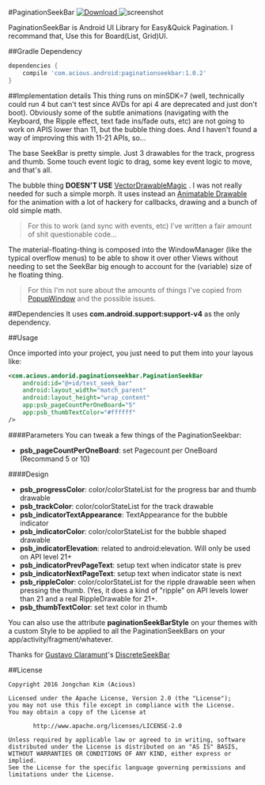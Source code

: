 #PaginationSeekBar
[ ![Download](https://api.bintray.com/packages/ace-jckim/maven/pagination-seekbar/images/download.svg) ](https://bintray.com/ace-jckim/maven/pagination-seekbar/_latestVersion)
![screenshot](https://media.giphy.com/media/26uf55vfqgoEAmlO0/giphy.gif)

PaginationSeekBar is Android UI Library for Easy&Quick Pagination. I recommand that, Use this for Board(List, Grid)UI.

##Gradle Dependency
```gradle
dependencies {
	compile 'com.acious.android:paginationseekbar:1.0.2'
}
```

##Implementation details
This thing runs on minSDK=7 (well, technically could run 4 but can't test since AVDs for api 4 are deprecated and just don't boot).
Obviously some of the subtle animations (navigating with the Keyboard, the Ripple effect, text fade ins/fade outs, etc) are not going to work on APIS lower than 11, but the bubble thing does. And I haven't found a way of improving this with 11-21 APIs, so...

The base SeekBar is pretty simple. Just 3 drawables for the track, progress and thumb. Some touch event logic to drag, some key event logic to move, and that's all.

The bubble thing **DOESN'T USE** [VectorDrawableMagic] . I was not really needed for such a simple morph. It uses instead an [Animatable Drawable] for the animation with a lot of hackery for callbacks, drawing and a bunch of old simple math.

>For this to work (and sync with events, etc) I've written a fair amount of shit questionable code...

The material-floating-thing is composed into the WindowManager (like the typical overflow menus) to be able to show it over other Views without needing to set the SeekBar big enough to account for the (variable) size of he floating thing.

>For this I'm not sure about the amounts of things I've copied from [PopupWindow] and the possible issues.

##Dependencies
It uses **com.android.support:support-v4** as the only dependency.

##Usage

Once imported into your project, you just need to put them into your layous like:
```xml
<com.acious.andorid.paginationseekbar.PaginationSeekBar
	android:id="@+id/test_seek_bar"
    android:layout_width="match_parent"
    android:layout_height="wrap_content"
    app:psb_pageCountPerOneBoard="5"
    app:psb_thumbTextColor="#ffffff"
/>
```

####Parameters
You can tweak a few things of the PaginationSeekbar:

* **psb_pageCountPerOneBoard**: set Pagecount per OneBoard (Recommand 5 or 10)

####Design
 
* **psb_progressColor**: color/colorStateList for the progress bar and thumb drawable
* **psb_trackColor**: color/colorStateList for the track drawable
* **psb_indicatorTextAppearance**: TextAppearance for the bubble indicator
* **psb_indicatorColor**: color/colorStateList for the bubble shaped drawable
* **psb_indicatorElevation**: related to android:elevation. Will only be used on API level 21+
* **psb_indicatorPrevPageText**: setup text when indicator state is prev
* **psb_indicatorNextPageText**: setup text when indicator state is next
* **psb_rippleColor**: color/colorStateList for the ripple drawable seen when pressing the thumb. (Yes, it does a kind of "ripple" on API levels lower than 21 and a real RippleDrawable for 21+.
* **psb_thumbTextColor**: set text color in thumb

You can also use the attribute **paginationSeekBarStyle** on your themes with a custom Style to be applied to all the PaginationSeekBars on your app/activity/fragment/whatever.

Thanks for [Gustavo Claramunt]'s [DiscreteSeekBar]

##License
```
Copyright 2016 Jongchan Kim (Acious)

Licensed under the Apache License, Version 2.0 (the "License");
you may not use this file except in compliance with the License.
You may obtain a copy of the License at

       http://www.apache.org/licenses/LICENSE-2.0

Unless required by applicable law or agreed to in writing, software
distributed under the License is distributed on an "AS IS" BASIS,
WITHOUT WARRANTIES OR CONDITIONS OF ANY KIND, either express or implied.
See the License for the specific language governing permissions and
limitations under the License.
```

[Discrete Slider]:http://www.google.com/design/spec/components/sliders.html#sliders-discrete-slider
[VectorDrawableMagic]:https://developer.android.com/reference/android/graphics/drawable/AnimatedVectorDrawable.html
[Animatable Drawable]:https://developer.android.com/reference/android/graphics/drawable/Animatable.html
[PopupWindow]:https://developer.android.com/reference/android/widget/PopupWindow.html
[Gustavo Claramunt]:https://github.com/AnderWeb
[DiscreteSeekBar]:https://github.com/AnderWeb/discreteSeekBar
